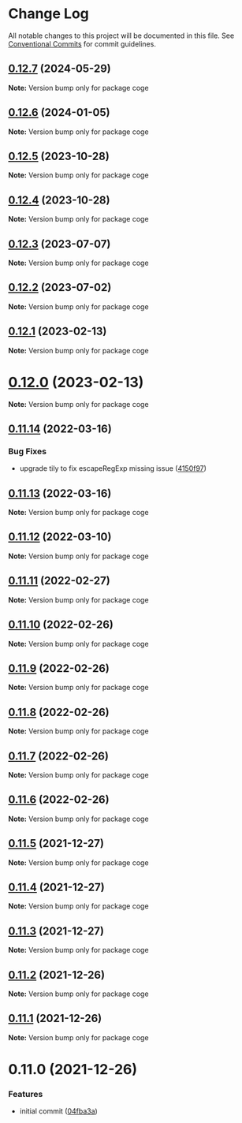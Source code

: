 # Change Log

All notable changes to this project will be documented in this file.
See [Conventional Commits](https://conventionalcommits.org) for commit guidelines.

## [0.12.7](https://github.com/cogejs/coge/compare/coge@0.12.6...coge@0.12.7) (2024-05-29)

**Note:** Version bump only for package coge





## [0.12.6](https://github.com/cogejs/coge/compare/coge@0.12.5...coge@0.12.6) (2024-01-05)

**Note:** Version bump only for package coge





## [0.12.5](https://github.com/cogejs/coge/compare/coge@0.12.4...coge@0.12.5) (2023-10-28)

**Note:** Version bump only for package coge





## [0.12.4](https://github.com/cogejs/coge/compare/coge@0.12.3...coge@0.12.4) (2023-10-28)

**Note:** Version bump only for package coge





## [0.12.3](https://github.com/cogejs/coge/compare/coge@0.12.2...coge@0.12.3) (2023-07-07)

**Note:** Version bump only for package coge





## [0.12.2](https://github.com/cogejs/coge/compare/coge@0.12.1...coge@0.12.2) (2023-07-02)

**Note:** Version bump only for package coge





## [0.12.1](https://github.com/cogejs/coge/compare/coge@0.12.0...coge@0.12.1) (2023-02-13)

**Note:** Version bump only for package coge





# [0.12.0](https://github.com/cogejs/coge/compare/coge@0.11.14...coge@0.12.0) (2023-02-13)

**Note:** Version bump only for package coge





## [0.11.14](https://github.com/cogejs/coge/compare/coge@0.11.13...coge@0.11.14) (2022-03-16)


### Bug Fixes

* upgrade tily to fix escapeRegExp missing issue ([4150f97](https://github.com/cogejs/coge/commit/4150f971b7c602cd6c25794373701dd500bc7535))





## [0.11.13](https://github.com/cogejs/coge/compare/coge@0.11.12...coge@0.11.13) (2022-03-16)

**Note:** Version bump only for package coge





## [0.11.12](https://github.com/cogejs/coge/compare/coge@0.11.11...coge@0.11.12) (2022-03-10)

**Note:** Version bump only for package coge





## [0.11.11](https://github.com/cogejs/coge/compare/coge@0.11.10...coge@0.11.11) (2022-02-27)

**Note:** Version bump only for package coge





## [0.11.10](https://github.com/cogejs/coge/compare/coge@0.11.9...coge@0.11.10) (2022-02-26)

**Note:** Version bump only for package coge





## [0.11.9](https://github.com/cogejs/coge/compare/coge@0.11.8...coge@0.11.9) (2022-02-26)

**Note:** Version bump only for package coge





## [0.11.8](https://github.com/cogejs/coge/compare/coge@0.11.7...coge@0.11.8) (2022-02-26)

**Note:** Version bump only for package coge





## [0.11.7](https://github.com/cogejs/coge/compare/coge@0.11.6...coge@0.11.7) (2022-02-26)

**Note:** Version bump only for package coge





## [0.11.6](https://github.com/cogejs/coge/compare/coge@0.11.5...coge@0.11.6) (2022-02-26)

**Note:** Version bump only for package coge





## [0.11.5](https://github.com/cogejs/coge/compare/coge@0.11.4...coge@0.11.5) (2021-12-27)

**Note:** Version bump only for package coge





## [0.11.4](https://github.com/cogejs/coge/compare/coge@0.11.3...coge@0.11.4) (2021-12-27)

**Note:** Version bump only for package coge





## [0.11.3](https://github.com/cogejs/coge/compare/coge@0.11.2...coge@0.11.3) (2021-12-27)

**Note:** Version bump only for package coge





## [0.11.2](https://github.com/cogejs/coge/compare/coge@0.11.1...coge@0.11.2) (2021-12-26)

**Note:** Version bump only for package coge





## [0.11.1](https://github.com/cogejs/coge/compare/coge@0.11.0...coge@0.11.1) (2021-12-26)

**Note:** Version bump only for package coge





# 0.11.0 (2021-12-26)


### Features

* initial commit ([04fba3a](https://github.com/cogejs/coge/commit/04fba3a3f5c8c7544243aeffbf933bb0dc4330b6))
